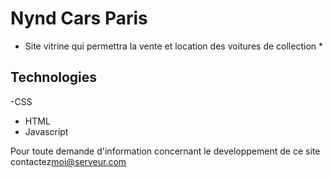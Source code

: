 # Nynd Cars Paris

* Site vitrine qui permettra la vente et location des voitures de collection *
## Technologies
-CSS
- HTML
- Javascript

Pour toute demande d'information concernant le developpement de ce site contactez[moi@serveur.com](mailto:moi@monserveur.com)
